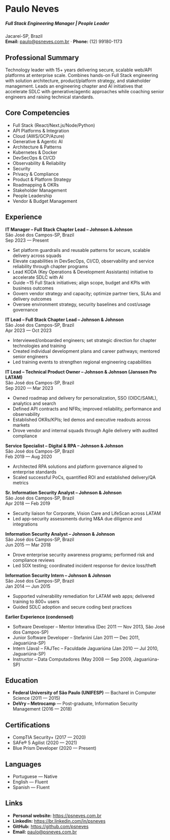 # Paulo Neves
##### Full Stack Engineering Manager | People Leader
Jacareí-SP, Brazil  
**Email:** paulo@psneves.com.br · **Phone:** (12) 99180-1173

## Professional Summary
Technology leader with 15+ years delivering secure, scalable web/API platforms at enterprise scale. Combines hands-on Full Stack engineering with solution architecture, product/platform strategy, and stakeholder management. Leads an engineering chapter and AI initiatives that accelerate SDLC with generative/agentic approaches while coaching senior engineers and raising technical standards.

## Core Competencies
* Full Stack (React/Next.js/Node/Python)
* API Platforms & Integration
* Cloud (AWS/GCP/Azure)
* Generative & Agentic AI
* Architecture & Patterns
* Kubernetes & Docker
* DevSecOps & CI/CD
* Observability & Reliability
* Security
* Privacy & Compliance
* Product & Platform Strategy
* Roadmapping & OKRs
* Stakeholder Management
* People Leadership
* Vendor & Budget Management

## Experience
**IT Manager – Full Stack Chapter Lead – Johnson & Johnson**  
São José dos Campos-SP, Brazil  
Sep 2023 — Present
- Set platform guardrails and reusable patterns for secure, scalable delivery across squads
- Elevate capabilities in DevSecOps, CI/CD, observability and service reliability through chapter programs
- Lead KODA (Key Operations & Development Assistants) initiative to accelerate SDLC with AI
- Guide ~15 Full Stack initiatives; align scope, budget and KPIs with business outcomes
- Govern vendor strategy and capacity; optimize partner tiers, SLAs and delivery outcomes
- Oversee environment strategy, security baselines and cost/usage governance

**IT Lead – Full Stack Chapter Lead – Johnson & Johnson**  
São José dos Campos-SP, Brazil  
Apr 2023 — Oct 2023
- Interviewed/onboarded engineers; set strategic direction for chapter technologies and training
- Created individual development plans and career pathways; mentored senior engineers
- Led training events to strengthen regional engineering capabilities

**IT Lead – Technical Product Owner – Johnson & Johnson (Janssen Pro LATAM)**  
São José dos Campos-SP, Brazil  
Sep 2020 — Mar 2023
- Owned roadmap and delivery for personalization, SSO (OIDC/SAML), analytics and search
- Defined API contracts and NFRs; improved reliability, performance and observability
- Established OKRs/KPIs; led demos and executive readouts across markets
- Drove vendor and internal squads through Agile delivery with audited compliance

**Service Specialist – Digital & RPA – Johnson & Johnson**  
São José dos Campos-SP, Brazil  
Feb 2019 — Aug 2020
- Architected RPA solutions and platform governance aligned to enterprise standards
- Scaled successful PoCs, quantified ROI and established delivery/QA metrics

**Sr. Information Security Analyst – Johnson & Johnson**  
São José dos Campos-SP, Brazil  
Apr 2018 — Feb 2019
- Security liaison for Corporate, Vision Care and LifeScan across LATAM
- Led app-security assessments during M&A due diligence and integrations

**Information Security Analyst – Johnson & Johnson**  
São José dos Campos-SP, Brazil  
Jun 2015 — Mar 2018
- Drove enterprise security awareness programs; performed risk and compliance reviews
- Led SOX testing; coordinated incident response for device loss/theft

**Information Security Intern – Johnson & Johnson**  
São José dos Campos-SP, Brazil  
Jan 2014 — Jun 2015
- Supported vulnerability remediation for LATAM web apps; delivered training to 800+ users
- Guided SDLC adoption and secure coding best practices

**Earlier Experience (condensed)**
- Software Developer – Mentor Interativa (Dec 2011 — Nov 2013, São José dos Campos-SP)
- Junior Software Developer – Stefanini (Jan 2011 — Dec 2011, Jaguariúna-SP)
- Intern (Java) – FAJTec – Faculdade Jaguariúna (Jan 2010 — Jul 2010, Jaguariúna-SP)
- Instructor – Data Computadores (May 2008 — Sep 2009, Jaguariúna-SP)

## Education
- **Federal University of São Paulo (UNIFESP)** — Bacharel in Computer Science (2011 — 2015)
- **DeVry – Metrocamp** — Post-graduate, Information Security Management (2016 — 2018)

## Certifications
- CompTIA Security+ (2017 — 2020)
- SAFe® 5 Agilist (2020 — 2021)
- Blue Prism Developer (2020 — Present)

## Languages
* Portuguese — Native
* English — Fluent
* Spanish — Fluent

## Links
- **Personal website:** https://psneves.com.br
- **LinkedIn:** https://br.linkedin.com/in/psneves
- **GitHub:** https://github.com/psneves
- **Email:** paulo@psneves.com.br